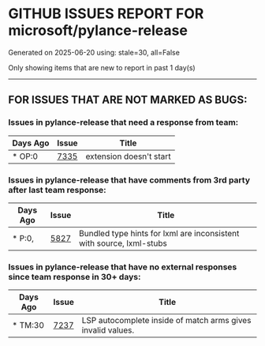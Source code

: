 
# GITHUB ISSUES REPORT FOR microsoft/pylance-release


Generated on 2025-06-20 using: stale=30, all=False


Only showing items that are new to report in past 1 day(s)


---

## FOR ISSUES THAT ARE NOT MARKED AS BUGS:


### Issues in pylance-release that need a response from team:

| Days Ago | Issue | Title |
| --- | --- | --- |
 | \* OP:0  |[7335](https://github.com/microsoft/pylance-release/issues/7335 "extension doesn't start")  |extension doesn't start |

### Issues in pylance-release that have comments from 3rd party after last team response:

| Days Ago | Issue | Title |
| --- | --- | --- |
 | \* P:0,  |[5827](https://github.com/microsoft/pylance-release/issues/5827 "Bundled type hints for lxml are inconsistent with source, lxml-stubs")  |Bundled type hints for lxml are inconsistent with source, lxml-stubs |

### Issues in pylance-release that have no external responses since team response in 30+ days:

| Days Ago | Issue | Title |
| --- | --- | --- |
 | \* TM:30  |[7237](https://github.com/microsoft/pylance-release/issues/7237 "LSP autocomplete inside of match arms gives invalid values.")  |LSP autocomplete inside of match arms gives invalid values. |





















